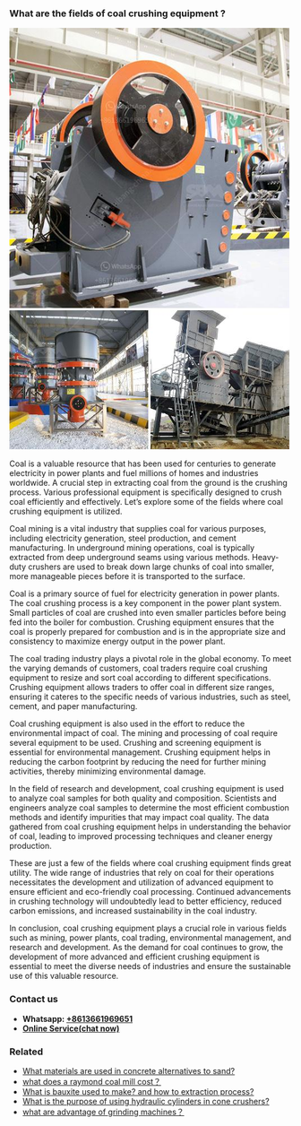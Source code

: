 <h3>What are the fields of coal crushing equipment ?</h3><img src='1701743060.jpg' alt=''><p>Coal is a valuable resource that has been used for centuries to generate electricity in power plants and fuel millions of homes and industries worldwide. A crucial step in extracting coal from the ground is the crushing process. Various professional equipment is specifically designed to crush coal efficiently and effectively. Let’s explore some of the fields where coal crushing equipment is utilized.</p><p>Coal mining is a vital industry that supplies coal for various purposes, including electricity generation, steel production, and cement manufacturing. In underground mining operations, coal is typically extracted from deep underground seams using various methods. Heavy-duty crushers are used to break down large chunks of coal into smaller, more manageable pieces before it is transported to the surface.</p><p>Coal is a primary source of fuel for electricity generation in power plants. The coal crushing process is a key component in the power plant system. Small particles of coal are crushed into even smaller particles before being fed into the boiler for combustion. Crushing equipment ensures that the coal is properly prepared for combustion and is in the appropriate size and consistency to maximize energy output in the power plant.</p><p>The coal trading industry plays a pivotal role in the global economy. To meet the varying demands of customers, coal traders require coal crushing equipment to resize and sort coal according to different specifications. Crushing equipment allows traders to offer coal in different size ranges, ensuring it cateres to the specific needs of various industries, such as steel, cement, and paper manufacturing.</p><p>Coal crushing equipment is also used in the effort to reduce the environmental impact of coal. The mining and processing of coal require several equipment to be used. Crushing and screening equipment is essential for environmental management. Crushing equipment helps in reducing the carbon footprint by reducing the need for further mining activities, thereby minimizing environmental damage.</p><p>In the field of research and development, coal crushing equipment is used to analyze coal samples for both quality and composition. Scientists and engineers analyze coal samples to determine the most efficient combustion methods and identify impurities that may impact coal quality. The data gathered from coal crushing equipment helps in understanding the behavior of coal, leading to improved processing techniques and cleaner energy production.</p><p>These are just a few of the fields where coal crushing equipment finds great utility. The wide range of industries that rely on coal for their operations necessitates the development and utilization of advanced equipment to ensure efficient and eco-friendly coal processing. Continued advancements in crushing technology will undoubtedly lead to better efficiency, reduced carbon emissions, and increased sustainability in the coal industry.</p><p>In conclusion, coal crushing equipment plays a crucial role in various fields such as mining, power plants, coal trading, environmental management, and research and development. As the demand for coal continues to grow, the development of more advanced and efficient crushing equipment is essential to meet the diverse needs of industries and ensure the sustainable use of this valuable resource.</p><h3>Contact us</h3><ul><li><strong>Whatsapp:&nbsp;<a href="https://wa.me/8613661969651">+8613661969651</a></strong></li><li><a href="https://swt.shibang-china.com/?git&amp;zhl&amp;What are the fields of coal crushing equipment "><strong>Online Service(chat now)</strong></a></li></ul><h3>Related</h3><ul><li><a href='What materials are used in concrete alternatives to sand.md'>What materials are used in concrete alternatives to sand?</a></li><li><a href='what does a raymond coal mill cost？.md'>what does a raymond coal mill cost？</a></li><li><a href='What is bauxite used to make and how to extraction process.md'>What is bauxite used to make? and how to extraction process?</a></li><li><a href='What is the purpose of using hydraulic cylinders in cone crushers.md'>What is the purpose of using hydraulic cylinders in cone crushers?</a></li><li><a href='what are advantage of grinding machines？.md'>what are advantage of grinding machines？</a></li></ul>